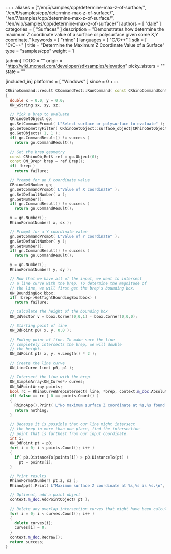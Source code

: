 +++
aliases = ["/en/5/samples/cpp/determine-max-z-of-surface/", "/en/6/samples/cpp/determine-max-z-of-surface/", "/en/7/samples/cpp/determine-max-z-of-surface/", "/en/wip/samples/cpp/determine-max-z-of-surface/"]
authors = [ "dale" ]
categories = [ "Surfaces" ]
description = "Demonstrates how determine the maximum Z coordinate value of a surface or polysurface given some X,Y coordinate."
keywords = [ "rhino" ]
languages = [ "C/C++" ]
sdk = [ "C/C++" ]
title = "Determine the Maximum Z Coordinate Value of a Surface"
type = "samples/cpp"
weight = 1

[admin]
TODO = ""
origin = "http://wiki.mcneel.com/developer/sdksamples/elevation"
picky_sisters = ""
state = ""

[included_in]
platforms = [ "Windows" ]
since = 0
+++

```cpp
CRhinoCommand::result CCommandTest::RunCommand( const CRhinoCommandContext& context )
{
  double x = 0.0, y = 0.0;
  ON_wString sx, sy, sz;

  // Pick a brep to evaluate
  CRhinoGetObject go;
  go.SetCommandPrompt( L"Select surface or polysurface to evaluate" );
  go.SetGeometryFilter( CRhinoGetObject::surface_object|CRhinoGetObject::polysrf_object );
  go.GetObjects( 1, 1 );
  if( go.CommandResult() != success )
    return go.CommandResult();

  // Get the brep geometry
  const CRhinoObjRef& ref = go.Object(0);
  const ON_Brep* brep = ref.Brep();
  if( !brep )
    return failure;

  // Prompt for an X coordinate value
  CRhinoGetNumber gn;
  gn.SetCommandPrompt( L"Value of X coordinate" );
  gn.SetDefaultNumber( x );
  gn.GetNumber();
  if( gn.CommandResult() != success )
    return gn.CommandResult();

  x = gn.Number();
  RhinoFormatNumber( x, sx );

  // Prompt for a Y coordinate value
  gn.SetCommandPrompt( L"Value of Y coordinate" );
  gn.SetDefaultNumber( y );
  gn.GetNumber();
  if( gn.CommandResult() != success )
    return gn.CommandResult();

  y = gn.Number();
  RhinoFormatNumber( y, sy );

  // Now that we have all of the input, we want to intersect
  // a line curve with the brep. To determine the magnitude of
  // the line, we will first get the brep's bounding box.
  ON_BoundingBox bbox;
  if( !brep->GetTightBoundingBox(bbox) )
    return failure;

  // Calculate the height of the bounding box
  ON_3dVector v = bbox.Corner(0,0,1) - bbox.Corner(0,0,0);

  // Starting point of line
  ON_3dPoint p0( x, y, 0.0 );

  // Ending point of line. To make sure the line
  // completely intersects the brep, we will double
  // the height.
  ON_3dPoint p1( x, y, v.Length() * 2 );

  // Create the line curve
  ON_LineCurve line( p0, p1 );

  // Intersect the line with the brep
  ON_SimpleArray<ON_Curve*> curves;
  ON_3dPointArray points;
  bool rc = RhinoCurveBrepIntersect( line, *brep, context.m_doc.AbsoluteTolerance(), curves, points );
  if( false == rc | 0 == points.Count() )
  {
    RhinoApp().Print( L"No maximum surface Z coordinate at %s,%s found.\n", sx, sy );
    return nothing;
  }

  // Because it is possible that our line might intersect
  // the brep in more than one place, find the intersection
  // point that is farthest from our input coordinate.
  int i;
  ON_3dPoint pt = p0;
  for( i = 0; i < points.Count(); i++ )
  {
    if( p0.DistanceTo(points[i]) > p0.DistanceTo(pt) )
      pt = points[i];
  }

  // Print results
  RhinoFormatNumber( pt.z, sz );
  RhinoApp().Print( L"Maximum surface Z coordinate at %s,%s is %s.\n", sx, sy, sz );

  // Optional, add a point object
  context.m_doc.AddPointObject( pt );

  // Delete any overlap intersection curves that might have been calculated
  for( i = 0; i < curves.Count(); i++ )
  {
    delete curves[i];
    curves[i] = 0;
  }
  context.m_doc.Redraw();
  return success;
}
```
